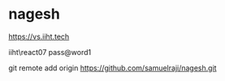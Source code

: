 # nagesh


https://vs.iiht.tech

iiht\react07 pass@word1

git remote add origin https://github.com/samuelraji/nagesh.git
